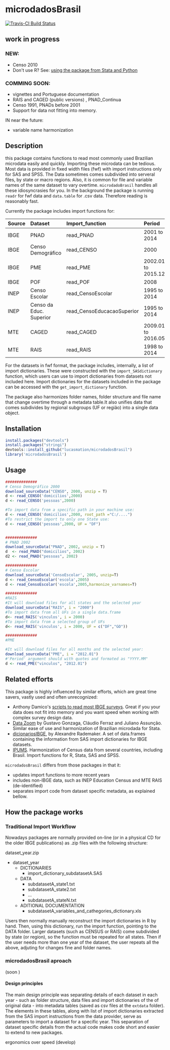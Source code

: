 <!-- README.md is generated from README.Rmd. Please edit that file -->
microdadosBrasil
================
[![Travis-CI Build Status](https://travis-ci.org/lucasmation/microdadosBrasil.svg?branch=master)](https://travis-ci.org/lucasmation/microdadosBrasil)

work in progress
----------------

### NEW:

-   Censo 2010
-   Don't use R? See: [using the package from Stata and Python](https://github.com/lucasmation/microdadosBrasil/blob/master/vignettes/Running_from_other_software.Rmd)

### COMMING SOON:

-   vignettes and Portuguese documentation
-   RAIS and CAGED (public versions) , PNAD\_Continua
-   Censo 1991, PNADs before 2001
-   Support for data not fitting into memory.

IN near the future:

-   variable name harmonization

Description
-----------

this package contains functions to read most commonly used Brazilian microdata easily and quickly. Importing these microdata can be tedious. Most data is provided in fixed width files (fwf) with import instructions only for SAS and SPSS. The Data sometimes comes subdivided into serveral files, by state or macro regions. Also, it is common for file and variable names of the same dataset to vary overtime. `microdadoBrasil` handles all these idiosyncrasies for you. In the background the package is running `readr` for fwf data and `data.table` for .csv data. Therefore reading is reasonably fast.

Currently the package includes import functions for:

| Source | Dataset                 | Import\_function            | Period             | Subdataset                |
|:-------|:------------------------|:----------------------------|:-------------------|:--------------------------|
| IBGE   | PNAD                    | read\_PNAD                  | 2001 to 2014       | domicilios, pessoas       |
| IBGE   | Censo Demográfico       | read\_CENSO                 | 2000               | domicilios, pessoas       |
| IBGE   | PME                     | read\_PME                   | 2002.01 to 2015.12 | vinculos                  |
| IBGE   | POF                     | read\_POF                   | 2008               | several, see details      |
| INEP   | Censo Escolar           | read\_CensoEscolar          | 1995 to 2014       | escolas, ..., see details |
| INEP   | Censo da Educ. Superior | read\_CensoEducacaoSuperior | 1995 to 2014       | see details               |
| MTE    | CAGED                   | read\_CAGED                 | 2009.01 to 2016.05 | vinculos                  |
| MTE    | RAIS                    | read\_RAIS                  | 1998 to 2014       | estabelecimentos,vinculos |

For the datasets in fwf format, the package includes, internally, a list of import dictionaries. These were constructed with the `import_SASdictionary` function, which users can use to import dictionaries from datasets not included here. Import dictionaries for the datasets included in the package can be accessed with the `get_import_dictionary` function.

The package also harmonizes folder names, folder structure and file name that change overtime through a metadata table.It also unifies data that comes subdivides by regional subgroups (UF or região) into a single data object.

Installation
------------

``` r
install.packages("devtools")
install.packages("stringi") 
devtools::install_github("lucasmation/microdadosBrasil")
library('microdadosBrasil')
```

Usage
-----

``` r
##############
# Censo Demográfico 2000
download_sourceData("CENSO", 2000, unzip = T)
d <- read_CENSO('domicilios',2000)
d <- read_CENSO('pessoas',2000)

#To import data from a specific path in your machine use:
d <- read_CENSO('domicilios',2000, root_path ="C:/....")
#To restrict the import to only one State use:
d <- read_CENSO('pessoas',2000, UF = "DF")


##############
# PNAD 2002
download_sourceData("PNAD", 2002, unzip = T)
d  <- read_PNAD("domicilios", 2002)
d2 <- read_PNAD("pessoas", 2002)

##############
# Censo Escolar
download_sourceData('CensoEscolar', 2005, unzip=T)
d <- read_CensoEscolar('escola',2005)
d <- read_CensoEscolar('escola',2005,harmonize_varnames=T)

##############
#RAIS
#It will download files for all states and the selected year
download_sourceData("RAIS", i = "2000")
#To import data from all UFs in a single data.frame
d<- read_RAIS('vinculos', i = 2000)
#To import data from a selected group of UFs
d<- read_RAIS('vinculos', i = 2000, UF = c("DF","GO"))

##############
#PME

#It will download files for all months and the selected year:
download_sourceData("PME", i = "2012.01")
#'Period' argument should with quotes and formated as "YYYY.MM"
d <- read_PME("vinculos", "2012.01")
```

Related efforts
---------------

This package is highly influenced by similar efforts, which are great time savers, vastly used and often unrecognized:

-   Anthony Damico's [scripts to read most IBGE surveys](http://www.asdfree.com/). Great if you your data does not fit into memory and you want speed when working with complex survey design data.
-   [Data Zoom](http://www.econ.puc-rio.br/datazoom/) by Gustavo Gonzaga, Cláudio Ferraz and Juliano Assunção. Similar ease of use and harmonization of Brazilian microdada for Stata.
-   [dicionariosIBGE](https://cran.r-project.org/web/packages/dicionariosIBGE/index.html), by Alexandre Rademaker. A set of data.frames containing the information from SAS import dictionaries for IBGE datasets.
-   [IPUMS](https://international.ipums.org/international/). Harmonization of Census data from several countries, including Brasil. Import functions for R, Stata, SAS and SPSS.

`microdadosBrasil` differs from those packages in that it:

-   updates import functions to more recent years
-   includes non-IBGE data, such as INEP Education Census and MTE RAIS (de-identified)
-   separates import code from dataset specific metadata, as explained bellow.

How the package works
---------------------

### Traditional Import Workflow

Nowadays packages are normally provided on-line (or in a physical CD for the older IBGE publications) as .zip files with the following structure:

dataset\_year.zip

-   dataset\_year
    -   DICTIONARIES
        -   import\_dictionary\_subdatasetA.SAS
    -   DATA
        -   subdatasetA\_state1.txt
        -   subdatasetA\_state2.txt
        -   ...
        -   subdatasetA\_stateN.txt
    -   ADITIONAL DOCUMENTATION
        -   subdatasetA\_variables\_and\_cathegories\_dictionary.xls

Users then normally manually reconstruct the import dictionaries in R by hand. Then, using this dictionary, run the import function, pointing to the DATA folder. Larger datasets (such as CENSUS or RAIS) come subdivided by state (or region), so the function must be repeated for all states. Then if the user needs more than one year of the dataset, the user repeats all the above, adjuting for changes fine and folder names.

### microdadosBrasil aproach

(soon )

#### Design principles

The main design principle was separating details of each dataset in each year - such as folder structure, data files and import dictionaries of the of original data - into metadata tables (saved as csv files at the `extdata` folder). The elements in these tables, along with list of import dictionaries extracted from the SAS import instructions from the data provider, serve as parameters to import a dataset for a specific year. This separation of dataset specific details from the actual code makes code short and easier to extend to new packages.

ergonomics over speed (develop)
